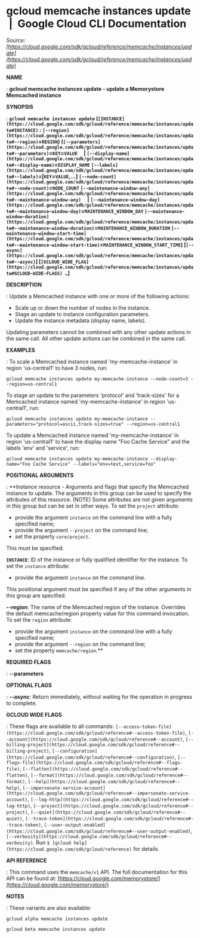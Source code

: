 # gcloud memcache instances update  |  Google Cloud CLI Documentation

*Source: [https://cloud.google.com/sdk/gcloud/reference/memcache/instances/update](https://cloud.google.com/sdk/gcloud/reference/memcache/instances/update)*

**NAME**

: **gcloud memcache instances update - update a Memorystore Memcached instance**

**SYNOPSIS**

: **`gcloud memcache instances update` (`[INSTANCE](https://cloud.google.com/sdk/gcloud/reference/memcache/instances/update#INSTANCE)` : `[--region](https://cloud.google.com/sdk/gcloud/reference/memcache/instances/update#--region)`=`REGION`) (`[--parameters](https://cloud.google.com/sdk/gcloud/reference/memcache/instances/update#--parameters)`=`KEY`=`VALUE`     | `[--display-name](https://cloud.google.com/sdk/gcloud/reference/memcache/instances/update#--display-name)`=`DISPLAY_NAME` `[--labels](https://cloud.google.com/sdk/gcloud/reference/memcache/instances/update#--labels)`=[`KEY`=`VALUE`,…] `[--node-count](https://cloud.google.com/sdk/gcloud/reference/memcache/instances/update#--node-count)`=`NODE_COUNT` `[--maintenance-window-any](https://cloud.google.com/sdk/gcloud/reference/memcache/instances/update#--maintenance-window-any)`     | `[--maintenance-window-day](https://cloud.google.com/sdk/gcloud/reference/memcache/instances/update#--maintenance-window-day)`=`MAINTENANCE_WINDOW_DAY` `[--maintenance-window-duration](https://cloud.google.com/sdk/gcloud/reference/memcache/instances/update#--maintenance-window-duration)`=`MAINTENANCE_WINDOW_DURATION` `[--maintenance-window-start-time](https://cloud.google.com/sdk/gcloud/reference/memcache/instances/update#--maintenance-window-start-time)`=`MAINTENANCE_WINDOW_START_TIME`) [`[--async](https://cloud.google.com/sdk/gcloud/reference/memcache/instances/update#--async)`] [`[GCLOUD_WIDE_FLAG](https://cloud.google.com/sdk/gcloud/reference/memcache/instances/update#GCLOUD-WIDE-FLAGS) …`]**

**DESCRIPTION**

: Update a Memcached instance with one or more of the following actions:

- Scale up or down the number of nodes in the instance.
- Stage an update to instance configuration parameters.
- Update the instance metadata (display name, labels).

Updating parameters cannot be combined with any other update actions in the same
call. All other update actions can be combined in the same call.

**EXAMPLES**

: To scale a Memcached instance named 'my-memcache-instance' in region
'us-central1' to have 3 nodes, run:

```
gcloud memcache instances update my-memcache-instance --node-count=3 --region=us-central1
```

To stage an update to the parameters 'protocol' and 'track-sizes' for a
Memcached instance named 'my-memcache-instance' in region 'us-central1', run:

```
gcloud memcache instances update my-memcache-instance --parameters="protocol=ascii,track-sizes=true" --region=us-central1
```

To update a Memcached instance named 'my-memcache-instance' in region
'us-central1' to have the display name "Foo Cache Service" and the labels 'env'
and 'service', run:

```
gcloud memcache instances update my-memcache-instance --display-name="Foo Cache Service" --labels="env=test,service=foo"
```

**POSITIONAL ARGUMENTS**

: **Instance resource - Arguments and flags that specify the Memcached instance to
update. The arguments in this group can be used to specify the attributes of
this resource. (NOTE) Some attributes are not given arguments in this group but
can be set in other ways.
To set the `project` attribute:

- provide the argument `instance` on the command line with a fully
specified name;
- provide the argument `--project` on the command line;
- set the property `core/project`.

This must be specified.

**`INSTANCE`**:
ID of the instance or fully qualified identifier for the instance.
To set the `instance` attribute:

- provide the argument `instance` on the command line.

This positional argument must be specified if any of the other arguments in this
group are specified.

**--region**:
The name of the Memcached region of the instance. Overrides the default
memcache/region property value for this command invocation.
To set the `region` attribute:

- provide the argument `instance` on the command line with a fully
specified name;
- provide the argument `--region` on the command line;
- set the property `memcache/region`.**

**REQUIRED FLAGS**

: **--parameters**

**OPTIONAL FLAGS**

: **--async**:
Return immediately, without waiting for the operation in progress to complete.

**GCLOUD WIDE FLAGS**

: These flags are available to all commands: `[--access-token-file](https://cloud.google.com/sdk/gcloud/reference#--access-token-file)`,
`[--account](https://cloud.google.com/sdk/gcloud/reference#--account)`, `[--billing-project](https://cloud.google.com/sdk/gcloud/reference#--billing-project)`,
`[--configuration](https://cloud.google.com/sdk/gcloud/reference#--configuration)`,
`[--flags-file](https://cloud.google.com/sdk/gcloud/reference#--flags-file)`,
`[--flatten](https://cloud.google.com/sdk/gcloud/reference#--flatten)`, `[--format](https://cloud.google.com/sdk/gcloud/reference#--format)`, `[--help](https://cloud.google.com/sdk/gcloud/reference#--help)`, `[--impersonate-service-account](https://cloud.google.com/sdk/gcloud/reference#--impersonate-service-account)`,
`[--log-http](https://cloud.google.com/sdk/gcloud/reference#--log-http)`,
`[--project](https://cloud.google.com/sdk/gcloud/reference#--project)`, `[--quiet](https://cloud.google.com/sdk/gcloud/reference#--quiet)`, `[--trace-token](https://cloud.google.com/sdk/gcloud/reference#--trace-token)`, `[--user-output-enabled](https://cloud.google.com/sdk/gcloud/reference#--user-output-enabled)`,
`[--verbosity](https://cloud.google.com/sdk/gcloud/reference#--verbosity)`.
Run `$ [gcloud help](https://cloud.google.com/sdk/gcloud/reference)` for details.

**API REFERENCE**

: This command uses the `memcache/v1` API. The full documentation for
this API can be found at: [https://cloud.google.com/memorystore/](https://cloud.google.com/memorystore/)

**NOTES**

: These variants are also available:

```
gcloud alpha memcache instances update
```

```
gcloud beta memcache instances update
```